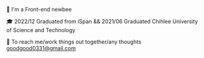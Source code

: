 🌱 I'm a Front-end newbee

🎓 2022/12 Graduated from iSpan &&  2021/06 Graduated Chihlee University of Science and Technology

📩 To reach me/work things out together/any thoughts goodgood0331@gmail.com

<!--
**flybearr/flybearr** is a ✨ _special_ ✨ repository because its `README.md` (this file) appears on your GitHub profile.

Here are some ideas to get you started:

- 🔭 I’m currently working on ...
- 🌱 I’m currently learning ...
- 👯 I’m looking to collaborate on ...
- 🤔 I’m looking for help with ...
- 💬 Ask me about ...
- 📫 How to reach me: ...
- 😄 Pronouns: ...
- ⚡ Fun fact: ...
-->
